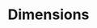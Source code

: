 ---
bigquery: https://console.cloud.google.com/bigquery?p=covid-19-dimensions-ai&page=table&d=data&t=publications
contributors: Digital Science, https://www.digital-science.com/
cost: Free for personal, non-commercial use.
description: Dimensions contains more than 100 million publications, ranging from
  articles published in scholarly journals, books and book chapters, to preprints
  and conference proceedings. All publications are contextualized with linked data
  sets, funding, publications, patents, clinical trials, and policy documents. You
  can also view associated categories, funders, institutions, and researcher profiles.
documentation: https://docs.dimensions.ai/bigquery/index.html
last_edit: 04/09/2022, 10:59:46
location: https://www.dimensions.ai/products/free/
maintained_by: Digital Science, https://www.digital-science.com/
schema_fields:
- original_title
- volume
- category_icrp_cso
- associated_publication_id
- arxiv_id
- isbn
- address
- external_ids
- research_org_city_names
- research_org_state_names
- category_hra
- granted_year
- granted_date
- funder_countries
- wikipedia_url
- end_year
- original_assignee_countries
- id
- funder_org_countries
- links
- category_icrp_ct
- jurisdiction
- gender
- funding_cny
- date_online
- category_bra
- filing_date
- source_id
- investigators
- family_id
- date_normal
- funding_currency
- title
- priority_year
- legal_status
- mesh_headings
- citation_string
- expiration_year
- funding_jpy
- category_for
- concepts
- family_count
- legal_events
- publication_year
- subtitles
- funding_nzd
- family_members_ids
- funding_aud
- mesh_terms
- type
- filing_status
- status
- kind
- category_hrcs_rac
- created_date
- open_access_categories_v2
- filing_year
- reference_ids
- repository_id
- funder_org_acronyms
- resulting_publication_doi
- registry
- date_inserted
- editors
- journal
- conditions
- research_org_country_names
- book_title
- pmcid
- citations_count
- publication_date
- resulting_publication_ids
- current_assignee
- acronyms
- funding_usd
- funding_amount
- phase
- interventions
- assignee_countries
- acknowledgements
- expiration_date
- cited_by_ids
- funder_org
- priority_date
- original_abstract
- authors
- pages
- category_rcdc
- end_date
- repository_name
- associated_publication_doi
- conference
- language
- relationships
- established
- issue
- grant_number
- original_assignee
- repository_url
- patent_ids
- embargo_date
- associated_publication_pmid
- acronym
- assignee_orgs
- description
- linkout
- foa_number
- cpc
- funding_cad
- inventor_names
- category_hrcs_hc
- funding_details
- types
- aliases
- altmetrics
- research_org_cities
- application_number
- research_org_countries
- proceedings_title
- journal_lists
- date
- funding_gbp
- abstract
- doi
- current_assignee_countries
- metrics
- brief_title
- eisbn
- email_address
- clinical_trial_ids
- active_years
- original_assignee_orgs
- labels
- parent_id
- researcher_ids
- supporting_grant_ids
- start_date
- book_series_title
- pmid
- year
- category_uoa
- citations
- ipcr
- funder_orgs
- funder_org_cities
- funder_org_state_codes
- research_org_state_codes
- license
- name
- start_year
- date_print
- associated_grant_ids
- funding_eur
- research_orgs
- categories
- date_modified
- funding_chf
- publication_ids
- category_sdg
- open_access_categories
- publisher
- organisation_details
- current_assignee_orgs
- date_imported_gbq
- associated_publication_arxiv_id
shortname: dimensions
tags:
- scholarly literature
- patents
- funding
- clinical trials
- academic profiles
terms_of_use: 'Use of both the Dimensions COVID-19 dataset and full Dimensions dataset
  are subject to the Dimensions Terms of use: https://www.dimensions.ai/policies-terms-legal '
title: Dimensions
uuid: dcff88bd-fe6b-4fdb-8159-809bf9d7bc1c
---